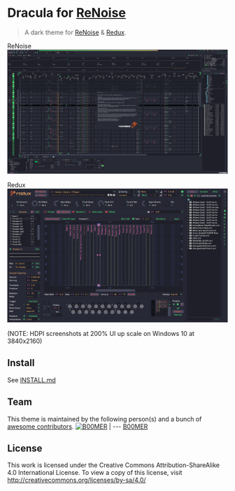 # Dracula for [ReNoise](http://renoise.com)

> A dark theme for [ReNoise](http://renoise.com) & [Redux](https://www.renoise.com/products/redux).

ReNoise
![ReNoise Screenshot](./mb-dracula-renoise.png)

Redux
![Redux Screnshot](./mb-dracula-redux.png)

(NOTE: HDPI screenshots at 200% UI up scale on Windows 10 at 3840x2160)

## Install

See [INSTALL.md](./INSTALL.md)

## Team

This theme is maintained by the following person(s) and a bunch of [awesome contributors](https://github.com/dracula/template/graphs/contributors).
[![B00MER](https://avatars3.githubusercontent.com/u/70919?v=3&s=70)](https://github.com/molotovbliss)
| --- 
[B00MER](https://github.com/molotovbliss)

## License

This work is licensed under the Creative Commons Attribution-ShareAlike 4.0 International License. To view a copy of this license, visit http://creativecommons.org/licenses/by-sa/4.0/
